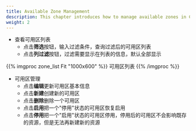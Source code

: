 ```yaml
---
title: Available Zone Management
description: This chapter introduces how to manage available zones in ChimeStack
weight: 2
---
```


* 查看可用区列表
  * 点击**筛选**按钮，输入过滤条件，查询过滤后的可用区列表
  * 点击**列过滤**按钮，过滤需要显示在列表的信息，默认全部显示

{{% imgproc zone_list Fit "1000x600" %}}
可用区列表
{{% /imgproc %}}

* 可用区管理
  * 点击**编辑**更新可用区基本信息
  * 点击**新建**创建新的可用区
  * 点击**删除**删除一个可用区
  * 点击**启用**把一个"停用"状态的可用区恢复启用
  * 点击**停用**把一个"启用"状态的可用区停用，停用后的可用区不会影响既存的资源，但是无法再新建新的资源